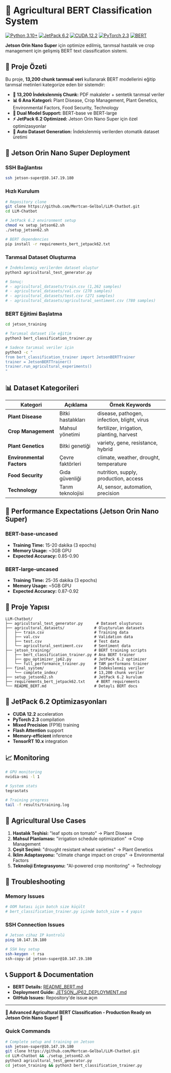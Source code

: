 # 🌾 Agricultural BERT Classification System

[![Python 3.10+](https://img.shields.io/badge/python-3.10+-blue.svg)](https://www.python.org/downloads/)
[![JetPack 6.2](https://img.shields.io/badge/JetPack-6.2-green.svg)](https://developer.nvidia.com/embedded/jetpack)
[![CUDA 12.2](https://img.shields.io/badge/CUDA-12.2+-green.svg)](https://developer.nvidia.com/cuda-downloads)
[![PyTorch 2.3](https://img.shields.io/badge/PyTorch-2.3.0-orange.svg)](https://pytorch.org/)
[![BERT](https://img.shields.io/badge/BERT-base%20%7C%20large-orange.svg)](https://huggingface.co/bert-base-uncased)

**Jetson Orin Nano Super** için optimize edilmiş, tarımsal hastalık ve crop management için gelişmiş BERT text classification sistemi.

## 🎯 Proje Özeti

Bu proje, **13,200 chunk tarımsal veri** kullanarak BERT modellerini eğitip tarımsal metinleri kategorize eden bir sistemdir:

- **🔬 13,200 İndekslenmiş Chunk:** PDF makaleler + sentetik tarımsal veriler
- **📊 6 Ana Kategori:** Plant Disease, Crop Management, Plant Genetics, Environmental Factors, Food Security, Technology
- **🤖 Dual Model Support:** BERT-base ve BERT-large
- **⚡ JetPack 6.2 Optimized:** Jetson Orin Nano Super için özel optimizasyonlar
- **💾 Auto Dataset Generation:** İndekslenmiş verilerden otomatik dataset üretimi

## 🚀 Jetson Orin Nano Super Deployment

### SSH Bağlantısı
```bash
ssh jetson-super@10.147.19.180
```

### Hızlı Kurulum
```bash
# Repository clone
git clone https://github.com/Mertcan-Gelbal/LLM-Chatbot.git
cd LLM-Chatbot

# JetPack 6.2 environment setup
chmod +x setup_jetson62.sh
./setup_jetson62.sh

# BERT dependencies
pip install -r requirements_bert_jetpack62.txt
```

### Tarımsal Dataset Oluşturma
```bash
# İndekslenmiş verilerden dataset oluştur
python3 agricultural_test_generator.py

# Sonuç: 
# - agricultural_datasets/train.csv (1,262 samples)
# - agricultural_datasets/val.csv (270 samples) 
# - agricultural_datasets/test.csv (271 samples)
# - agricultural_datasets/agricultural_sentiment.csv (780 samples)
```

### BERT Eğitimi Başlatma
```bash
cd jetson_training

# Tarımsal dataset ile eğitim
python3 bert_classification_trainer.py

# Sadece tarımsal veriler için
python3 -c "
from bert_classification_trainer import JetsonBERTTrainer
trainer = JetsonBERTTrainer()
trainer.run_agricultural_experiments()
"
```

## 📊 Dataset Kategorileri

| Kategori | Açıklama | Örnek Keywords |
|----------|----------|----------------|
| **Plant Disease** | Bitki hastalıkları | disease, pathogen, infection, blight, virus |
| **Crop Management** | Mahsul yönetimi | fertilizer, irrigation, planting, harvest |
| **Plant Genetics** | Bitki genetiği | variety, gene, resistance, hybrid |
| **Environmental Factors** | Çevre faktörleri | climate, weather, drought, temperature |
| **Food Security** | Gıda güvenliği | nutrition, supply, production, access |
| **Technology** | Tarım teknolojisi | AI, sensor, automation, precision |

## 🎯 Performance Expectations (Jetson Orin Nano Super)

### BERT-base-uncased
- **Training Time:** 15-20 dakika (3 epochs)
- **Memory Usage:** ~3GB GPU
- **Expected Accuracy:** 0.85-0.90

### BERT-large-uncased  
- **Training Time:** 25-35 dakika (3 epochs)
- **Memory Usage:** ~5GB GPU
- **Expected Accuracy:** 0.87-0.92

## 📁 Proje Yapısı

```
LLM-Chatbot/
├── agricultural_test_generator.py      # Dataset oluşturucu
├── agricultural_datasets/             # Oluşturulan datasets
│   ├── train.csv                      # Training data
│   ├── val.csv                        # Validation data
│   ├── test.csv                       # Test data
│   └── agricultural_sentiment.csv     # Sentiment data
├── jetson_training/                   # BERT training scripts
│   ├── bert_classification_trainer.py # Ana BERT trainer
│   ├── gpu_optimizer_jp62.py          # JetPack 6.2 optimizer
│   └── full_performance_trainer.py    # TAM performans trainer
├── final_system/                      # İndekslenmiş veriler
│   └── complete_index/                # 13,200 chunk veriler
├── setup_jetson62.sh                  # JetPack 6.2 kurulum
├── requirements_bert_jetpack62.txt     # BERT requirements
└── README_BERT.md                     # Detaylı BERT docs
```

## 🔧 JetPack 6.2 Optimizasyonları

- **CUDA 12.2** acceleration
- **PyTorch 2.3** compilation  
- **Mixed Precision** (FP16) training
- **Flash Attention** support
- **Memory-efficient** inference
- **TensorRT 10.x** integration

## 📈 Monitoring

```bash
# GPU monitoring
nvidia-smi -l 1

# System stats
tegrastats

# Training progress
tail -f results/training.log
```

## 🌾 Agricultural Use Cases

1. **Hastalık Teşhisi:** "leaf spots on tomato" → Plant Disease
2. **Mahsul Planlaması:** "irrigation schedule optimization" → Crop Management  
3. **Çeşit Seçimi:** "drought resistant wheat varieties" → Plant Genetics
4. **İklim Adaptasyonu:** "climate change impact on crops" → Environmental Factors
5. **Teknoloji Entegrasyonu:** "AI-powered crop monitoring" → Technology

## 🚨 Troubleshooting

### Memory Issues
```bash
# OOM hatası için batch size küçült
# bert_classification_trainer.py içinde batch_size = 4 yapın
```

### SSH Connection Issues
```bash
# Jetson cihaz IP kontrolü
ping 10.147.19.180

# SSH key setup
ssh-keygen -t rsa
ssh-copy-id jetson-super@10.147.19.180
```

## 📞 Support & Documentation

- **BERT Details:** [README_BERT.md](README_BERT.md)
- **Deployment Guide:** [JETSON_JP62_DEPLOYMENT.md](JETSON_JP62_DEPLOYMENT.md)
- **GitHub Issues:** Repository'de issue açın

---

**🤖 Advanced Agricultural BERT Classification - Production Ready on Jetson Orin Nano Super!** 🚀

### Quick Commands
```bash
# Complete setup and training on Jetson
ssh jetson-super@10.147.19.180
git clone https://github.com/Mertcan-Gelbal/LLM-Chatbot.git
cd LLM-Chatbot && ./setup_jetson62.sh
python3 agricultural_test_generator.py
cd jetson_training && python3 bert_classification_trainer.py
```